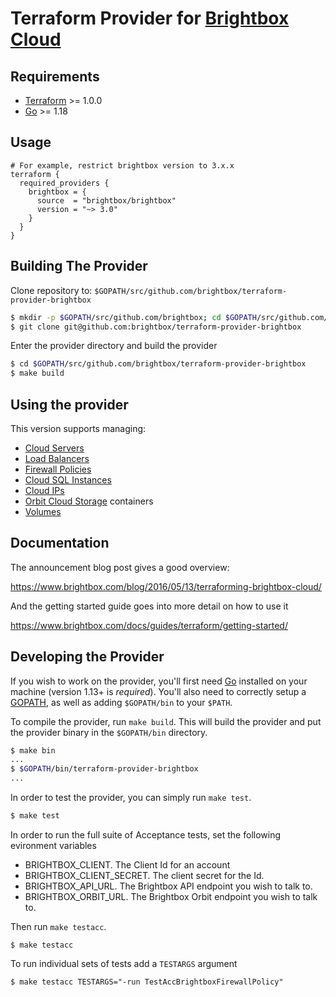 Terraform Provider for [Brightbox Cloud](https://www.brightbox.com)
=======================================

Requirements
------------

-	[Terraform](https://www.terraform.io/downloads.html) >= 1.0.0
-	[Go](https://golang.org/doc/install) >= 1.18

Usage
---------------------

```
# For example, restrict brightbox version to 3.x.x
terraform {
  required_providers {
    brightbox = {
      source  = "brightbox/brightbox"
      version = "~> 3.0"
    }
  }
}
```

Building The Provider
---------------------

Clone repository to: `$GOPATH/src/github.com/brightbox/terraform-provider-brightbox`

```sh
$ mkdir -p $GOPATH/src/github.com/brightbox; cd $GOPATH/src/github.com/brightbox
$ git clone git@github.com:brightbox/terraform-provider-brightbox
```

Enter the provider directory and build the provider

```sh
$ cd $GOPATH/src/github.com/brightbox/terraform-provider-brightbox
$ make build
```

Using the provider
----------------------
This version supports managing:

* [Cloud Servers](https://www.brightbox.com/cloud/servers/)
* [Load Balancers](https://www.brightbox.com/cloud/load-balancing/)
* [Firewall Policies](https://www.brightbox.com/docs/reference/firewall/)
* [Cloud SQL Instances](https://www.brightbox.com/cloud/database/)
* [Cloud IPs](https://www.brightbox.com/blog/2014/02/27/design-decisions-cloud-ip-policy/)
* [Orbit Cloud Storage](https://www.brightbox.com/cloud/storage/) containers
* [Volumes](https://www.brightbox.com/docs/guides/volumes/mounting/)

Documentation
-------------------------

The announcement blog post gives a good overview:

https://www.brightbox.com/blog/2016/05/13/terraforming-brightbox-cloud/

And the getting started guide goes into more detail on how to use it

https://www.brightbox.com/docs/guides/terraform/getting-started/

Developing the Provider
---------------------------

If you wish to work on the provider, you'll first need [Go](http://www.golang.org) installed on your machine (version 1.13+ is *required*). You'll also need to correctly setup a [GOPATH](http://golang.org/doc/code.html#GOPATH), as well as adding `$GOPATH/bin` to your `$PATH`.

To compile the provider, run `make build`. This will build the provider and put the provider binary in the `$GOPATH/bin` directory.

```sh
$ make bin
...
$ $GOPATH/bin/terraform-provider-brightbox
...
```

In order to test the provider, you can simply run `make test`.

```sh
$ make test
```

In order to run the full suite of Acceptance tests, set the following evironment variables

- BRIGHTBOX_CLIENT. The Client Id for an account
- BRIGHTBOX_CLIENT_SECRET. The client secret for the Id.
- BRIGHTBOX_API_URL. The Brightbox API endpoint you wish to talk to.
- BRIGHTBOX_ORBIT_URL. The Brightbox Orbit endpoint you wish to talk to.


Then run `make testacc`.

```
$ make testacc
````


To run individual sets of tests add a `TESTARGS` argument

```
$ make testacc TESTARGS="-run TestAccBrightboxFirewallPolicy"
```
